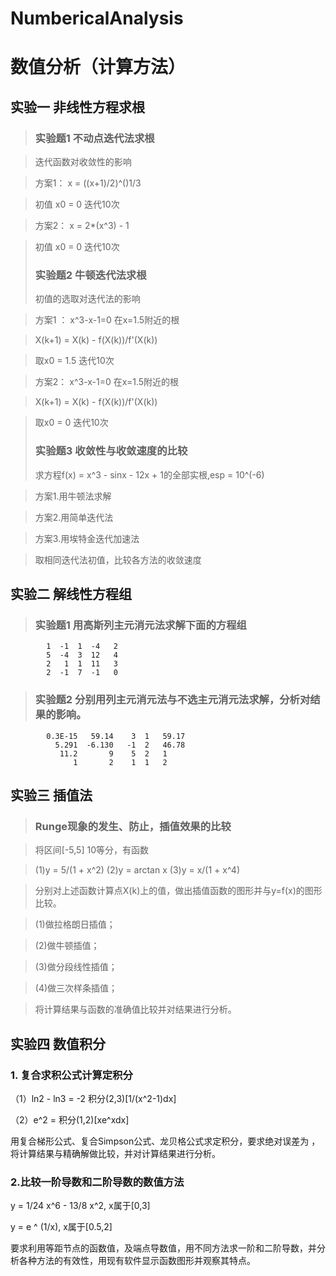 # NumbericalAnalysis

# 数值分析（计算方法）

## 实验一 非线性方程求根

> ### 实验题1 不动点迭代法求根

> 迭代函数对收敛性的影响  

> 方案1： x = ((x+1)/2)^()1/3  

> 初值 x0 = 0   迭代10次  

> 方案2： x = 2*(x^3) - 1  

> 初值 x0 = 0  迭代10次
>### 实验题2 牛顿迭代法求根
> 初值的选取对迭代法的影响   

> 方案1 ： x^3-x-1=0  在x=1.5附近的根  

> X(k+1) = X(k) - f(X(k))/f'(X(k))  

> 取x0 = 1.5  迭代10次  

> 方案2：  x^3-x-1=0  在x=1.5附近的根  

> X(k+1) = X(k) - f(X(k))/f'(X(k))  

> 取x0 = 0  迭代10次  
>### 实验题3 收敛性与收敛速度的比较
> 求方程f(x) = x^3 - sinx - 12x + 1的全部实根,esp = 10^(-6)  

> 方案1.用牛顿法求解  

> 方案2.用简单迭代法  

> 方案3.用埃特金迭代加速法  

> 取相同迭代法初值，比较各方法的收敛速度  


## 实验二 解线性方程组
>### 实验题1 用高斯列主元消元法求解下面的方程组
			1  -1  1  -4   2
			5  -4  3  12   4
			2   1  1  11   3
			2  -1  7  -1   0
>### 实验题2 分别用列主元消元法与不选主元消元法求解，分析对结果的影响。
			0.3E-15   59.14    3  1   59.17
			  5.291  -6.130   -1  2   46.78
			   11.2       9    5  2   1
                  1       2    1  1   2

## 实验三 插值法
>### Runge现象的发生、防止，插值效果的比较  

> 将区间[-5,5] 10等分，有函数  

> (1)y = 5/(1 + x^2)  (2)y = arctan x  (3)y = x/(1 + x^4)  

> 分别对上述函数计算点X(k)上的值，做出插值函数的图形并与y=f(x)的图形比较。  

> (1)做拉格朗日插值；  

> (2)做牛顿插值；  

> (3)做分段线性插值；  

> (4)做三次样条插值；  

> 将计算结果与函数的准确值比较并对结果进行分析。

## 实验四 数值积分

### 1. 复合求积公式计算定积分
（1）ln2 - ln3 = -2 积分(2,3)\[1/(x^2-1)dx]

（2）e^2 = 积分(1,2)\[xe^xdx]

用复合梯形公式、复合Simpson公式、龙贝格公式求定积分，要求绝对误差为 ，将计算结果与精确解做比较，并对计算结果进行分析。

### 2.比较一阶导数和二阶导数的数值方法
y = 1/24 x^6 - 13/8 x^2, x属于\[0,3]

y = e ^ (1/x), x属于\[0.5,2]

要求利用等距节点的函数值，及端点导数值，用不同方法求一阶和二阶导数，并分析各种方法的有效性，用现有软件显示函数图形并观察其特点。

